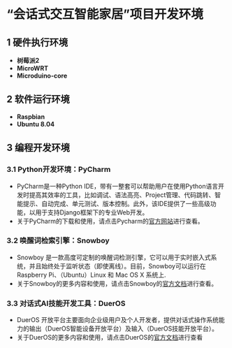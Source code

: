  
# “会话式交互智能家居”项目开发环境 

## 1 硬件执行环境 
 - **树莓派2**
 - **MicroWRT**
 - **Microduino-core**


 
 ## 2 软件运行环境
 - **Raspbian**
 - **Ubuntu 8.04**
 
 ## 3 编程开发环境
 ### 3.1 **Python开发环境：PyCharm**
 - PyCharm是一种Python IDE，带有一整套可以帮助用户在使用Python语言开发时提高其效率的工具，比如调试、语法高亮、Project管理、代码跳转、智能提示、自动完成、单元测试、版本控制。此外，该IDE提供了一些高级功能，以用于支持Django框架下的专业Web开发。
 - 关于PyCharm的下载和使用，请点击Pycharm的[官方网站][1]进行查看。

 ### 3.2 **唤醒词检索引擎：Snowboy**
 - Snowboy 是一款高度可定制的唤醒词检测引擎，它可以用于实时嵌入式系统，并且始终处于监听状态（即使离线）。目前，Snowboy可以运行在 Raspberry Pi、（Ubuntu）Linux 和 Mac OS X 系统上.
 - 关于Snowboy的更多内容和使用，请点击Snowboy的[官方文档][2]进行查看。

 ### 3.3 **对话式AI技能开发工具：DuerOS**
 - DuerOS 开放平台主要面向企业级用户及个人开发者，提供对话式操作系统能力的输出（DuerOS智能设备开放平台）及输入（DuerOS技能开放平台）。
 - 关于DuerOS的更多内容和使用，请点击DuerOS的[官方文档][3]进行查看


  [1]: https://www.jetbrains.com/zh/pycharm/specials/pycharm/pycharm.html?utm_source=baidu&utm_medium=cpc&utm_campaign=cn-bai-br-pycharm-ex-pc&utm_content=pycharm-pure&utm_term=pycharm&gclid=CMCn3eCTk9oCFUTgvAodPK8CTA&gclsrc=ds&dclid=CPGO5uCTk9oCFUs6lgodfoICDQ
  [2]: http://docs.kitt.ai/snowboy/
  [3]: https://dueros.baidu.com/didp/doc/index
